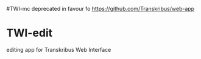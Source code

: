 #TWI-mc deprecated in favour fo https://github.com/Transkribus/web-app

# TWI-edit
editing app for Transkribus Web Interface

